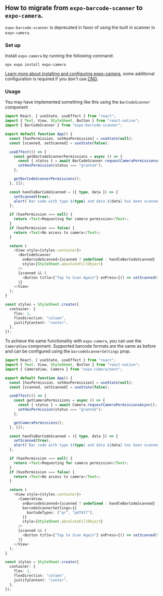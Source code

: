 ## How to migrate from `expo-barcode-scanner` to `expo-camera`.

`expo-barcode-scanner` is deprecated in favor of using the built in scanner in `expo-camera`.

### Set up

Install `expo-camera` by running the following command:

```shell
npx expo install expo-camera
```

[Learn more about installing and configuring expo-camera](https://docs.expo.dev/versions/latest/sdk/camera/#installation), some additional configuration is required if you don't use [CNG](https://docs.expo.dev/workflow/continuous-native-generation/).

### Usage

You may have implemented something like this using the `BarCodeScanner` component

```typescript
import React, { useState, useEffect } from "react";
import { Text, View, StyleSheet, Button } from "react-native";
import { BarCodeScanner } from "expo-barcode-scanner";

export default function App() {
  const [hasPermission, setHasPermission] = useState(null);
  const [scanned, setScanned] = useState(false);

  useEffect(() => {
    const getBarCodeScannerPermissions = async () => {
      const { status } = await BarCodeScanner.requestCameraPermissionsAsync();
      setHasPermission(status === "granted");
    };

    getBarCodeScannerPermissions();
  }, []);

  const handleBarCodeScanned = ({ type, data }) => {
    setScanned(true);
    alert(`Bar code with type ${type} and data ${data} has been scanned!`);
  };

  if (hasPermission === null) {
    return <Text>Requesting for camera permission</Text>;
  }
  if (hasPermission === false) {
    return <Text>No access to camera</Text>;
  }

  return (
    <View style={styles.container}>
      <BarCodeScanner
        onBarcodeScanned={scanned ? undefined : handleBarCodeScanned}
        style={StyleSheet.absoluteFillObject}
      />
      {scanned && (
        <Button title={"Tap to Scan Again"} onPress={() => setScanned(false)} />
      )}
    </View>
  );
}

const styles = StyleSheet.create({
  container: {
    flex: 1,
    flexDirection: "column",
    justifyContent: "center",
  },
});
```

To achieve the same functionality with `expo-camera`, you can use the `CameraView` component. Supported barcode formats are the same as before and can be configured using the `barcodeScannerSettings` prop.

```typescript
import React, { useState, useEffect } from "react";
import { Text, View, StyleSheet, Button } from "react-native";
import { CameraView, Camera } from "expo-camera/next";

export default function App() {
  const [hasPermission, setHasPermission] = useState(null);
  const [scanned, setScanned] = useState(false);

  useEffect(() => {
    const getCameraPermissions = async () => {
      const { status } = await Camera.requestCameraPermissionsAsync();
      setHasPermission(status === "granted");
    };

    getCameraPermissions();
  }, []);

  const handleBarCodeScanned = ({ type, data }) => {
    setScanned(true);
    alert(`Bar code with type ${type} and data ${data} has been scanned!`);
  };

  if (hasPermission === null) {
    return <Text>Requesting for camera permission</Text>;
  }
  if (hasPermission === false) {
    return <Text>No access to camera</Text>;
  }

  return (
    <View style={styles.container}>
      <CameraView
        onBarcodeScanned={scanned ? undefined : handleBarCodeScanned}
        barcodeScannerSettings={{
          barCodeTypes: ["qr", "pdf417"],
        }}
        style={StyleSheet.absoluteFillObject}
      />
      {scanned && (
        <Button title={"Tap to Scan Again"} onPress={() => setScanned(false)} />
      )}
    </View>
  );
}

const styles = StyleSheet.create({
  container: {
    flex: 1,
    flexDirection: "column",
    justifyContent: "center",
  },
});
```
